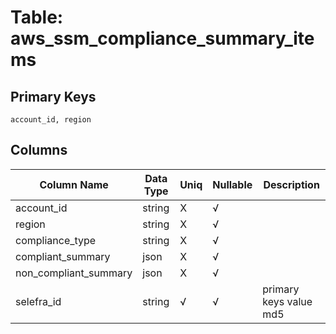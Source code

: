 # Table: aws_ssm_compliance_summary_items

## Primary Keys 

```
account_id, region
```


## Columns 

|  Column Name   |  Data Type  | Uniq | Nullable | Description | 
|  ----  | ----  | ----  | ----  | ---- | 
| account_id | string | X | √ |  | 
| region | string | X | √ |  | 
| compliance_type | string | X | √ |  | 
| compliant_summary | json | X | √ |  | 
| non_compliant_summary | json | X | √ |  | 
| selefra_id | string | √ | √ | primary keys value md5 | 


